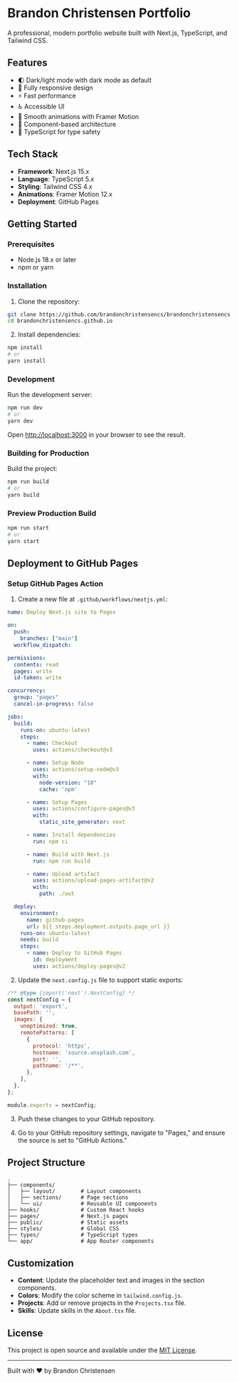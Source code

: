 # Brandon Christensen Portfolio

A professional, modern portfolio website built with Next.js, TypeScript, and Tailwind CSS.

## Features

- 🌓 Dark/light mode with dark mode as default
- 📱 Fully responsive design
- ⚡ Fast performance
- ♿ Accessible UI
- 🔄 Smooth animations with Framer Motion
- 🧩 Component-based architecture
- 📝 TypeScript for type safety

## Tech Stack

- **Framework**: Next.js 15.x
- **Language**: TypeScript 5.x
- **Styling**: Tailwind CSS 4.x
- **Animations**: Framer Motion 12.x
- **Deployment**: GitHub Pages

## Getting Started

### Prerequisites

- Node.js 18.x or later
- npm or yarn

### Installation

1. Clone the repository:

```bash
git clone https://github.com/brandonchristensencs/brandonchristensencs.github.io.git
cd brandonchristensencs.github.io
```

2. Install dependencies:

```bash
npm install
# or
yarn install
```

### Development

Run the development server:

```bash
npm run dev
# or
yarn dev
```

Open [http://localhost:3000](http://localhost:3000) in your browser to see the result.

### Building for Production

Build the project:

```bash
npm run build
# or
yarn build
```

### Preview Production Build

```bash
npm run start
# or
yarn start
```

## Deployment to GitHub Pages

### Setup GitHub Pages Action

1. Create a new file at `.github/workflows/nextjs.yml`:

```yaml
name: Deploy Next.js site to Pages

on:
  push:
    branches: ["main"]
  workflow_dispatch:

permissions:
  contents: read
  pages: write
  id-token: write

concurrency:
  group: "pages"
  cancel-in-progress: false

jobs:
  build:
    runs-on: ubuntu-latest
    steps:
      - name: Checkout
        uses: actions/checkout@v3

      - name: Setup Node
        uses: actions/setup-node@v3
        with:
          node-version: "18"
          cache: 'npm'

      - name: Setup Pages
        uses: actions/configure-pages@v3
        with:
          static_site_generator: next

      - name: Install dependencies
        run: npm ci

      - name: Build with Next.js
        run: npm run build

      - name: Upload artifact
        uses: actions/upload-pages-artifact@v2
        with:
          path: ./out

  deploy:
    environment:
      name: github-pages
      url: ${{ steps.deployment.outputs.page_url }}
    runs-on: ubuntu-latest
    needs: build
    steps:
      - name: Deploy to GitHub Pages
        id: deployment
        uses: actions/deploy-pages@v2
```

2. Update the `next.config.js` file to support static exports:

```js
/** @type {import('next').NextConfig} */
const nextConfig = {
  output: 'export',
  basePath: '',
  images: {
    unoptimized: true,
    remotePatterns: [
      {
        protocol: 'https',
        hostname: 'source.unsplash.com',
        port: '',
        pathname: '/**',
      },
    ],
  },
};

module.exports = nextConfig;
```

3. Push these changes to your GitHub repository.

4. Go to your GitHub repository settings, navigate to "Pages," and ensure the source is set to "GitHub Actions."

## Project Structure

```
.
├── components/
│   ├── layout/        # Layout components
│   ├── sections/      # Page sections
│   └── ui/            # Reusable UI components
├── hooks/             # Custom React hooks
├── pages/             # Next.js pages
├── public/            # Static assets
├── styles/            # Global CSS
├── types/             # TypeScript types
└── app/               # App Router components
```

## Customization

- **Content**: Update the placeholder text and images in the section components.
- **Colors**: Modify the color scheme in `tailwind.config.js`.
- **Projects**: Add or remove projects in the `Projects.tsx` file.
- **Skills**: Update skills in the `About.tsx` file.

## License

This project is open source and available under the [MIT License](LICENSE).

---

Built with ❤️ by Brandon Christensen
